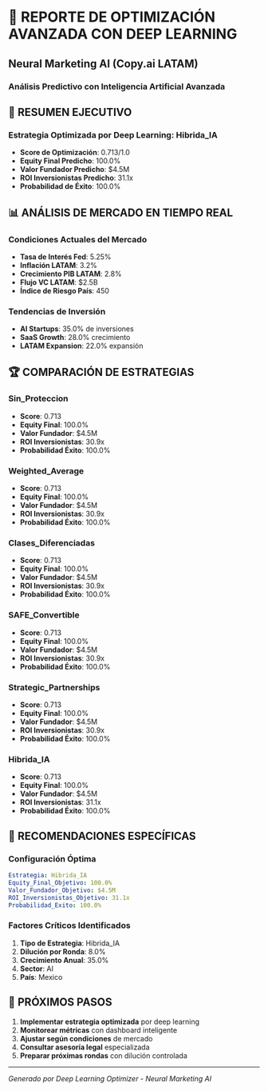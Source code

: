 
# 🧠 REPORTE DE OPTIMIZACIÓN AVANZADA CON DEEP LEARNING
## Neural Marketing AI (Copy.ai LATAM)
### Análisis Predictivo con Inteligencia Artificial Avanzada

## 🎯 RESUMEN EJECUTIVO

### Estrategia Optimizada por Deep Learning: Hibrida_IA
- **Score de Optimización**: 0.713/1.0
- **Equity Final Predicho**: 100.0%
- **Valor Fundador Predicho**: $4.5M
- **ROI Inversionistas Predicho**: 31.1x
- **Probabilidad de Éxito**: 100.0%

## 📊 ANÁLISIS DE MERCADO EN TIEMPO REAL

### Condiciones Actuales del Mercado
- **Tasa de Interés Fed**: 5.25%
- **Inflación LATAM**: 3.2%
- **Crecimiento PIB LATAM**: 2.8%
- **Flujo VC LATAM**: $2.5B
- **Índice de Riesgo País**: 450

### Tendencias de Inversión
- **AI Startups**: 35.0% de inversiones
- **SaaS Growth**: 28.0% crecimiento
- **LATAM Expansion**: 22.0% expansión

## 🏆 COMPARACIÓN DE ESTRATEGIAS


### Sin_Proteccion
- **Score**: 0.713
- **Equity Final**: 100.0%
- **Valor Fundador**: $4.5M
- **ROI Inversionistas**: 30.9x
- **Probabilidad Éxito**: 100.0%

### Weighted_Average
- **Score**: 0.713
- **Equity Final**: 100.0%
- **Valor Fundador**: $4.5M
- **ROI Inversionistas**: 30.9x
- **Probabilidad Éxito**: 100.0%

### Clases_Diferenciadas
- **Score**: 0.713
- **Equity Final**: 100.0%
- **Valor Fundador**: $4.5M
- **ROI Inversionistas**: 30.9x
- **Probabilidad Éxito**: 100.0%

### SAFE_Convertible
- **Score**: 0.713
- **Equity Final**: 100.0%
- **Valor Fundador**: $4.5M
- **ROI Inversionistas**: 30.9x
- **Probabilidad Éxito**: 100.0%

### Strategic_Partnerships
- **Score**: 0.713
- **Equity Final**: 100.0%
- **Valor Fundador**: $4.5M
- **ROI Inversionistas**: 30.9x
- **Probabilidad Éxito**: 100.0%

### Hibrida_IA
- **Score**: 0.713
- **Equity Final**: 100.0%
- **Valor Fundador**: $4.5M
- **ROI Inversionistas**: 31.1x
- **Probabilidad Éxito**: 100.0%


## 🎯 RECOMENDACIONES ESPECÍFICAS

### Configuración Óptima
```yaml
Estrategia: Hibrida_IA
Equity_Final_Objetivo: 100.0%
Valor_Fundador_Objetivo: $4.5M
ROI_Inversionistas_Objetivo: 31.1x
Probabilidad_Exito: 100.0%
```

### Factores Críticos Identificados
1. **Tipo de Estrategia**: Hibrida_IA
2. **Dilución por Ronda**: 8.0%
3. **Crecimiento Anual**: 35.0%
4. **Sector**: AI
5. **País**: Mexico

## 🚀 PRÓXIMOS PASOS

1. **Implementar estrategia optimizada** por deep learning
2. **Monitorear métricas** con dashboard inteligente
3. **Ajustar según condiciones** de mercado
4. **Consultar asesoría legal** especializada
5. **Preparar próximas rondas** con dilución controlada

---
*Generado por Deep Learning Optimizer - Neural Marketing AI*
